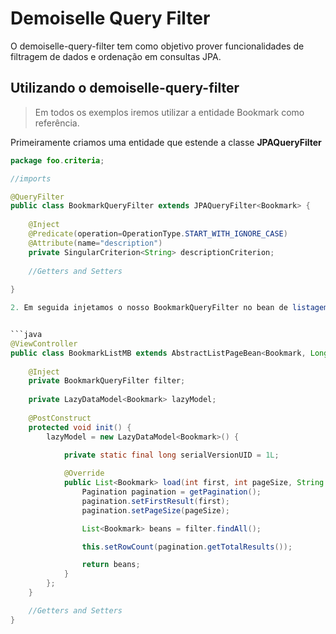Demoiselle Query Filter
=======================

O demoiselle-query-filter tem como objetivo prover funcionalidades de filtragem de dados e ordenação em consultas JPA.

Utilizando o demoiselle-query-filter
--------------------------------

> Em todos os exemplos iremos utilizar a entidade Bookmark como referência.

Primeiramente criamos uma entidade que estende a classe **JPAQueryFilter**

```java
package foo.criteria;

//imports

@QueryFilter
public class BookmarkQueryFilter extends JPAQueryFilter<Bookmark> {
	
	@Inject
	@Predicate(operation=OperationType.START_WITH_IGNORE_CASE)
	@Attribute(name="description")
	private SingularCriterion<String> descriptionCriterion;
	
	//Getters and Setters
	
}

2. Em seguida injetamos o nosso BookmarkQueryFilter no bean de listagem (BookmarkListMB) e ao invés de utilizarmos o *findAll()* do nosso BC iremos utilizar do BookmarkQueryFilter.


```java
@ViewController
public class BookmarkListMB extends AbstractListPageBean<Bookmark, Long> {
	
	@Inject
	private BookmarkQueryFilter filter;
	
	private LazyDataModel<Bookmark> lazyModel;
	
	@PostConstruct
	protected void init() {
		lazyModel = new LazyDataModel<Bookmark>() {
		
			private static final long serialVersionUID = 1L;

			@Override
			public List<Bookmark> load(int first, int pageSize, String sortField, SortOrder sortOrder, Map<String, String> filters) {
				Pagination pagination = getPagination();
				pagination.setFirstResult(first);
				pagination.setPageSize(pageSize);

				List<Bookmark> beans = filter.findAll();

				this.setRowCount(pagination.getTotalResults());

				return beans;
			}
		};
	}

	//Getters and Setters	
}
```



